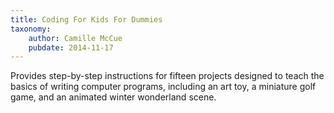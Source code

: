 ```yaml
---
title: Coding For Kids For Dummies
taxonomy:
	author: Camille McCue
	pubdate: 2014-11-17
---
```

Provides step-by-step instructions for fifteen projects designed to teach the basics of writing computer programs, including an art toy, a miniature golf game, and an animated winter wonderland scene.